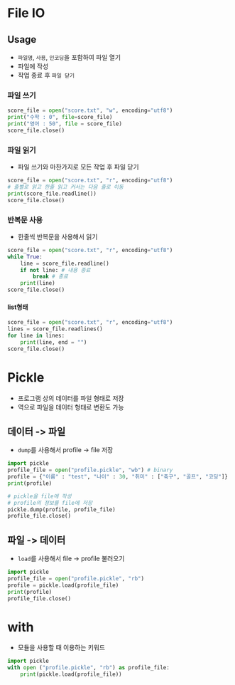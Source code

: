 # File IO
## Usage
- `파일명`, `사용`, `인코딩`을 포함하여 파일 열기
- 파일에 작성
- 작업 종료 후 `파일 닫기`

### 파일 쓰기
```python
score_file = open("score.txt", "w", encoding="utf8")
print("수학 : 0", file=score_file)
print("영어 : 50", file = score_file)
score_file.close()
```

### 파일 읽기
- 파일 쓰기와 마찬가지로 모든 작업 후 파일 닫기
```python
score_file = open("score.txt", "r", encoding="utf8")
# 줄별로 읽고 한줄 읽고 커서는 다음 줄로 이동
print(score_file.readline())
score_file.close()
```
### 반복문 사용
- 한줄씩 반복문을 사용해서 읽기
```python
score_file = open("score.txt", "r", encoding="utf8")
while True:
    line = score_file.readline()
    if not line: # 내용 종료
        break # 종료
    print(line)
score_file.close()
```
#### list형태
```python
score_file = open("score.txt", "r", encoding="utf8")
lines = score_file.readlines()
for line in lines:
    print(line, end = "")
score_file.close()
```

# Pickle
- 프로그램 상의 데이터를 파일 형태로 저장
- 역으로 파일을 데이터 형태로 변환도 가능

## 데이터 -> 파일
- `dump`를 사용해서 profile -> file 저장
```python
import pickle
profile_file = open("profile.pickle", "wb") # binary
profile = {"이름" : "test", "나이" : 30, "취미" : ["축구", "골프", "코딩"]}
print(profile)

# pickle을 file에 작성
# profile의 정보를 file에 저장
pickle.dump(profile, profile_file)
profile_file.close()
```

## 파일 -> 데이터
- `load`를 사용해서 file -> profile 불러오기
```python
import pickle
profile_file = open("profile.pickle", "rb")
profile = pickle.load(profile_file)
print(profile)
profile_file.close()
```

# with
- 모듈을 사용할 때 이용하는 키워드

```python
import pickle
with open ("profile.pickle", "rb") as profile_file:
    print(pickle.load(profile_file))
```